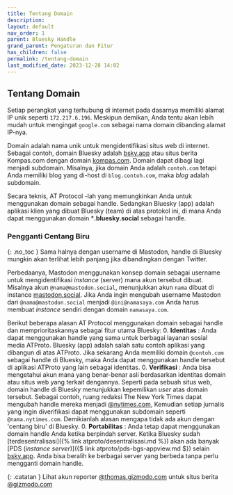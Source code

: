 ```yaml
---
title: Tentang Domain
description:
layout: default
nav_order: 1
parent: Bluesky Handle
grand_parent: Pengaturan dan Fitur
has_children: false
permalink: /tentang-domain
last_modified_date: 2023-12-28 14:02
---
```


## Tentang Domain
Setiap perangkat yang terhubung di internet pada dasarnya memiliki alamat IP unik seperti `172.217.6.196`. Meskipun demikan, Anda tentu akan lebih mudah untuk mengingat `google.com` sebagai nama domain dibanding alamat IP-nya.

Domain adalah nama unik untuk mengidentifikasi situs web di internet. Sebagai contoh, domain Bluesky adalah [bsky.app](https://bsky.app) atau situs berita Kompas.com dengan domain [kompas.com](https://kompas.com). Domain dapat dibagi lagi menjadi subdomain. Misalnya, jika domain Anda adalah `contoh.com` tetapi Anda memiliki blog yang di-host di `blog.contoh.com`, maka *blog* adalah subdomain.

Secara teknis, AT Protocol -lah yang memungkinkan Anda untuk menggunakan domain sebagai handle. Sedangkan Bluesky (app) adalah aplikasi klien yang dibuat Bluesky (team) di atas protokol ini, di mana Anda dapat menggunakan domain ***.bluesky.social** sebagai handle.

### Pengganti Centang Biru
{: .no_toc }
Sama halnya dengan username di Mastodon, handle di Bluesky mungkin akan terlihat lebih panjang jika dibandingkan dengan Twitter.

Perbedaanya, Mastodon menggunakan konsep domain sebagai username untuk mengidentifikasi *instance* (server) mana akun tersebut dibuat. Misalnya akun `@nama@mastodon.social`, menunjukkan akun `nama` dibuat di instance [mastodon.social](https://mastodon.social). Jika Anda ingin mengubah username Mastodon dari `@nama@mastodon.social` menjadi `@ini@namasaya.com` Anda harus membuat *instance* sendiri dengan domain `namasaya.com`.

Berikut beberapa alasan AT Protocol menggunakan domain sebagai handle dan memprioritaskannya sebagai fitur utama Bluesky:
0. **Identitas** : Anda dapat menggunakan handle yang sama untuk berbagai layanan sosial media ATProto. Bluesky (app) adalah salah satu contoh aplikasi yang dibangun di atas ATProto. Jika sekarang Anda memiliki domain `@contoh.com` sebagai handle di Bluesky, maka Anda dapat menggunakan handle tersebut di aplikasi ATProto yang lain sebagai identitas.
0. **Verifikasi** : Anda bisa mengetahui akun mana yang benar-benar asli berdasarkan identitas domain atau situs web yang terkait dengannya. Seperti pada sebuah situs web, domain handle di Bluesky menunjukkan kepemilikan *user* atas domain tersebut. Sebagai contoh, ruang redaksi The New York Times dapat mengubah handle mereka menjadi [@nytimes.com](https://bsky.app/profile/nytimes.com), Kemudian setiap jurnalis yang ingin diverifikasi dapat menggunakan subdomain seperti `@nama.nytimes.com`. Demikianlah alasan mengapa tidak ada akun dengan 'centang biru' di Bluesky.
0. **Portabilitas** : Anda tetap dapat menggunakan domain handle Anda ketika berpindah server. Ketika Bluesky sudah [terdesentralisasi]({% link atproto/desentralisasi.md %}) akan ada banyak [PDS (*instance server*)]({$ link atproto/pds-bgs-appview.md $}) selain [bsky.app](https://bsky.app). Anda bisa beralih ke berbagai server yang berbeda tanpa perlu mengganti domain handle.

{: .catatan }
Lihat akun reporter [@thomas.gizmodo.com](https://bsky.app/profile/thomas.gizmodo.com) untuk situs berita [@gizmodo.com](https://bsky.app/profile/gizmodo.com)
